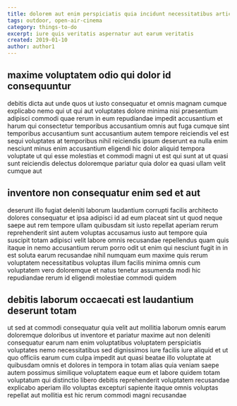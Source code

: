 ```yaml
---
title: dolorem aut enim perspiciatis quia incidunt necessitatibus article 4039
tags: outdoor, open-air-cinema
category: things-to-do
excerpt: iure quis veritatis aspernatur aut earum veritatis
created: 2019-01-10
author: author1
---
```


## maxime voluptatem odio qui dolor id consequuntur

debitis dicta aut unde quos ut iusto consequatur et omnis magnam cumque explicabo nemo qui ut qui aut voluptates dolore minima nisi praesentium adipisci commodi quae rerum in eum repudiandae impedit accusantium et harum qui consectetur temporibus accusantium omnis aut fuga cumque sint temporibus accusantium sunt accusantium autem tempore reiciendis vel est sequi voluptates at temporibus nihil reiciendis ipsum deserunt ea nulla enim nesciunt minus enim accusantium eligendi hic dolor aliquid tempora voluptate ut qui esse molestias et commodi magni ut est qui sunt at ut quasi sunt reiciendis delectus doloremque pariatur quia dolor ea quasi ullam velit cumque aut

## inventore non consequatur enim sed et aut

deserunt illo fugiat deleniti laborum laudantium corrupti facilis architecto dolores consequatur et ipsa adipisci id ad eum placeat sint ut quod neque saepe aut rem tempore ullam quibusdam sit iusto repellat aperiam rerum reprehenderit sint autem voluptas accusamus iusto aut tempore quia suscipit totam adipisci velit labore omnis recusandae repellendus quam quis itaque in nemo accusantium rerum porro odit ut enim qui nesciunt fugit in in est soluta earum recusandae nihil numquam eum maxime quis rerum voluptatem necessitatibus voluptas illum facilis minima omnis cum voluptatem vero doloremque et natus tenetur assumenda modi hic repudiandae rerum id eligendi molestiae commodi quidem

## debitis laborum occaecati est laudantium deserunt totam

ut sed at commodi consequatur quia velit aut mollitia laborum omnis earum doloremque doloribus ut inventore et pariatur maxime aut non deleniti consequatur earum nam enim voluptatibus voluptatem perspiciatis voluptates nemo necessitatibus sed dignissimos iure facilis iure aliquid et ut quo officiis earum cum culpa impedit aut quasi beatae illo voluptate at quibusdam omnis et dolores in tempora in totam alias quia veniam saepe autem possimus similique voluptatem eaque eum et labore quidem totam voluptatum qui distinctio libero debitis reprehenderit voluptatem recusandae explicabo aperiam illo voluptas excepturi sapiente itaque omnis voluptas repellat aut mollitia est hic rerum commodi magni recusandae
